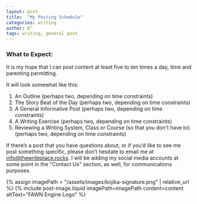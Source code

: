 ```yaml
---
layout: post
title:  "My Posting Schedule"
categories: writing
author: K°
tags: writing, general post
---
```

### What to Expect:
It is my hope that I can post content at least five to ten times a day, time and parenting permitting.

It will look somewhat like this:
1. An Outline (perhaps two, depending on time constraints)
2. The Story Beat of the Day (perhaps two, depending on time constraints)
3. A General Informative Post (perhaps two, depending on time constraints)
4. A Writing Exercise (perhaps two, depending on time constraints)
5. Reviewing a Writing System, Class or Course (so that you don't have to) (perhaps two, depending on time constraints)

If there’s a post that you have questions about, or if you’d like to see me post something specific, please don’t hesitate to email me at info@thewriteplace.rocks.
I will be adding my social media accounts at some point in the "Contact Us" section, as well, for communications purposes.

{% assign imagePath = "/assets/images/kojika-signature.png" | relative_url %}
{% include post-image.liquid imagePath=imagePath content=content altText="FAWN Engine Logo" %}